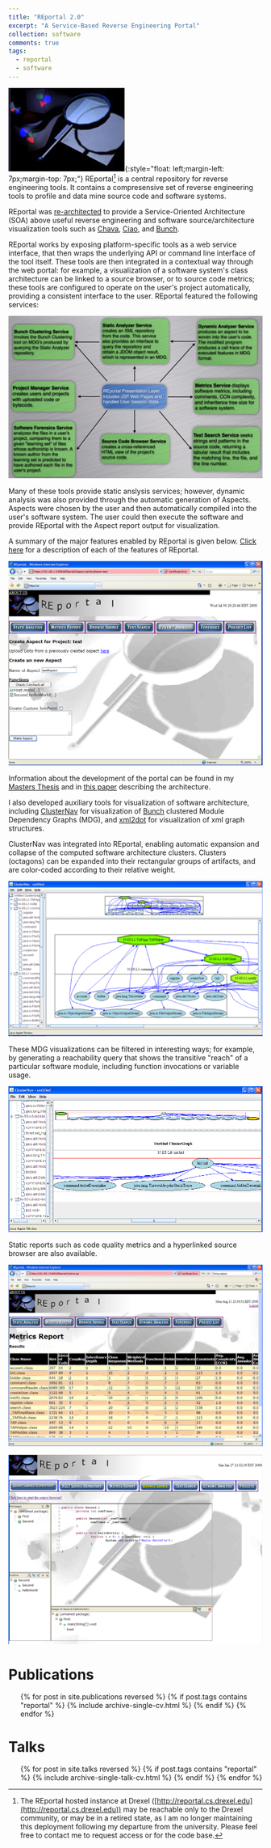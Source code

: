 ```yaml
---
title: "REportal 2.0"
excerpt: "A Service-Based Reverse Engineering Portal"
collection: software
comments: true
tags:
  - reportal
  - software  
---
```


![REportal Logo](/files/media/software-reportal/REportalLogo.jpg "REportal Logo"){:style="float: left;margin-left: 7px;margin-top: 7px;"} 
REportal[^1] is a central repository for reverse engineering tools.	It contains a compresensive set of reverse engineering tools to profile and data mine source code and software systems.

REportal was [re-architected](https://www.cs.drexel.edu/~spiros/teaching/CS675/slides/reportalTechReport.pdf) to provide a Service-Oriented Architecture (SOA) above useful reverse engineering and software source/architecture visualization tools such as [Chava](https://www.cs.drexel.edu/~spiros/teaching/CS675/slides/chava.pdf), [Ciao](https://www.program-transformation.org/Transform/CIAO), and [Bunch](https://www.cs.drexel.edu/~spiros/bunch/).

REportal works by exposing platform-specific tools as a web service interface, that then wraps the underlying API or command line interface of the tool itself.  These tools are then integrated in a contextual way through the web portal: for example, a visualization of a software system's class architecture can be linked to a source browser, or to source code metrics; these tools are configured to operate on the user's project automatically, providing a consistent interface to the user.  REportal featured the following services:

![REportal Services](/files/media/software-reportal/reportal-services.png "REportal Services")

Many of these tools provide static anslysis services; however, dynamic analysis was also provided through the automatic generation of Aspects.  Aspects were chosen by the user and then automatically compiled into the user's software system.  The user could then execute the software and provide REportal with the Aspect report output for visualization.

A summary of the major features enabled by REportal is given below.  [Click here](/files/media/software-reportal/REportalHelp.html) for a description of each of the features of REportal.

![Dynamic Analysis through Automatic Aspect Instrumentation](/files/media/software-reportal/DynamicAnalysis.png "REportal Dynamic Analysis Service")

Information about the development of the portal can be found in my [Masters Thesis](/publication/msthesis) and in [this paper](/publication/icpc2008) describing the architecture. 

I also developed auxiliary tools for visualization of software architecture, including [ClusterNav](/software/clusternav/) for visualization of [Bunch](https://www.cs.drexel.edu/~spiros/bunch/) clustered Module Dependency Graphs (MDG), and [xml2dot](/software/xml2dot/) for visualization of xml graph structures.  

ClusterNav was integrated into REportal, enabling automatic expansion and collapse of the computed software architecture clusters.  Clusters (octagons) can be expanded into their rectangular groups of artifacts, and are color-coded according to their relative weight.  

![Sample MDG viewed in ClusterNav](/files/media/software-reportal/TAPexpanded-mdg.png "Sample MDG viewed in ClusterNav")

These MDG visualizations can be filtered in interesting ways; for example, by generating a reachability query that shows the transitive "reach" of a particular software module, including function invocations or variable usage.

![Reachability Query](/files/media/software-reportal/ReachGraphical.png "Reachability Query")

Static reports such as code quality metrics and a hyperlinked source browser are also available.

![Source Metrics](/files/media/software-reportal/Metrics.png "Source Code Metrics")

![Source Code Browser](/files/media/software-reportal/SourceBrowser.png "Source Code Browser")

[^1]: The REportal hosted instance at Drexel ([http://reportal.cs.drexel.edu](http://reportal.cs.drexel.edu)) may be reachable only to the Drexel community, or may be in a retired state, as I am no longer maintaining this deployment following my departure from the university.  Please feel free to contact me to request access or for the code base.

# Publications
<ul>{% for post in site.publications reversed %}
  {% if post.tags contains "reportal" %}
    {% include archive-single-cv.html %}
  {% endif %}
{% endfor %}</ul>

# Talks
<ul>{% for post in site.talks reversed %}
  {% if post.tags contains "reportal" %}
    {% include archive-single-talk-cv.html %}
  {% endif %}
{% endfor %}</ul>